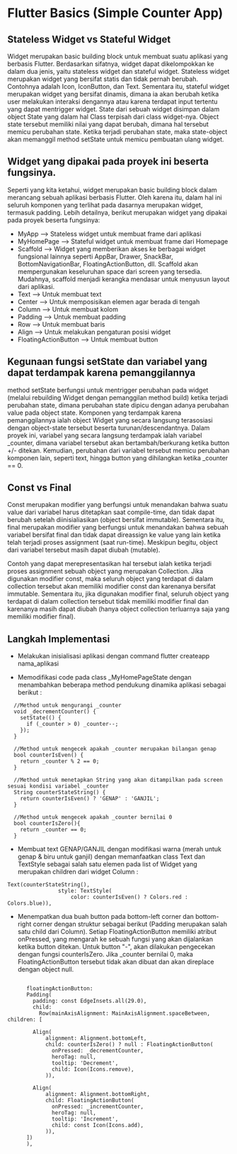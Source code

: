 # Flutter Basics (Simple Counter App)


## Stateless Widget vs Stateful Widget
Widget merupakan basic building block untuk membuat suatu aplikasi yang berbasis Flutter. Berdasarkan sifatnya, widget dapat dikelompokkan ke dalam dua jenis, yaitu stateless widget dan stateful widget. Stateless widget merupakan widget yang bersifat statis dan tidak pernah berubah. Contohnya adalah Icon, IconButton, dan Text. Sementara itu, stateful widget merupakan widget yang bersifat dinamis, dimana ia akan berubah ketika user melakukan interaksi dengannya atau karena terdapat input tertentu yang dapat mentrigger widget. State dari sebuah widget disimpan dalam object State yang dalam hal Class terpisah dari class widget-nya. Object state tersebut memiliki nilai yang dapat berubah, dimana hal tersebut memicu perubahan state. Ketika terjadi perubahan state, maka state-object akan memanggil method setState untuk memicu pembuatan ulang widget.

## Widget yang dipakai pada proyek ini beserta fungsinya.
Seperti yang kita ketahui, widget merupakan basic building block dalam merancang sebuah aplikasi berbasis Flutter. Oleh karena itu, dalam hal ini seluruh komponen yang terlihat pada dasarnya merupakan widget, termasuk padding. Lebih detailnya, berikut merupakan widget yang dipakai pada proyek beserta fungsinya:
- MyApp --> Stateless widget untuk membuat frame dari aplikasi
- MyHomePage --> Stateful widget untuk membuat frame dari Homepage
- Scaffold  --> Widget yang memberikan akses ke berbagai widget fungsional lainnya seperti AppBar, Drawer, SnackBar, BottomNavigationBar, FloatingActionButton, dll. Scaffold akan mempergunakan keseluruhan space dari screen yang tersedia. Mudahnya, scaffold menjadi kerangka mendasar untuk menyusun layout dari aplikasi.
- Text  --> Untuk membuat text
- Center --> Untuk memposisikan elemen agar berada di tengah
- Column --> Untuk membuat kolom
- Padding --> Untuk membuat padding
- Row --> Untuk membuat baris
- Align --> Untuk melakukan pengaturan posisi widget
- FloatingActionButton --> Untuk membuat button

## Kegunaan fungsi setState dan variabel yang dapat terdampak karena pemanggilannya
method setState berfungsi untuk mentrigger perubahan pada widget (melalui rebuilding Widget dengan pemanggilan method build) ketika terjadi perubahan state, dimana perubahan state dipicu dengan adanya perubahan value pada object state. Komponen yang terdampak karena pemanggilannya ialah object Widget yang secara langsung terasosiasi dengan object-state tersebut beserta turunan/descendantnya. Dalam proyek ini, variabel yang secara langsung terdampak ialah variabel _counter, dimana variabel tersebut akan bertambah/berkurang ketika button +/- ditekan. Kemudian, perubahan dari variabel tersebut memicu perubahan komponen lain, seperti text, hingga button yang dihilangkan ketika _counter == 0. 

## Const vs Final
Const merupakan modifier yang berfungsi untuk menandakan bahwa suatu value dari variabel harus ditetapkan saat compile-time, dan tidak dapat berubah setelah diinisialiasikan (object bersifat immutable). Sementara itu, final merupakan modifier yang berfungsi untuk menandakan bahwa sebuah variabel bersifat final dan tidak dapat direassign ke value yang lain ketika telah terjadi proses assignment (saat run-time). Meskipun begitu, object dari variabel tersebut masih dapat diubah (mutable). 

Contoh yang dapat merepresentasikan hal tersebut ialah ketika terjadi proses assignment sebuah object yang merupakan Collection. Jika digunakan modifier const, maka seluruh object yang terdapat di dalam collection tersebut akan memiliki modifier const dan karenanya bersifat immutable. Sementara itu, jika digunakan modifier final, seluruh object yang terdapat di dalam collection tersebut tidak memiliki modifier final dan karenanya masih dapat diubah (hanya object collection terluarnya saja yang memiliki modifier final).

## Langkah Implementasi

- Melakukan inisialisasi aplikasi dengan command flutter createapp nama_aplikasi

- Memodifikasi code pada class _MyHomePageState dengan menambahkan beberapa method pendukung dinamika aplikasi sebagai berikut :


```
  //Method untuk mengurangi _counter 
  void _decrementCounter() {
    setState(() {
      if (_counter > 0) _counter--;
    });
  }
```

```
  //Method untuk mengecek apakah _counter merupakan bilangan genap
  bool counterIsEven() {
    return _counter % 2 == 0;
  }
```

```
  //Method untuk menetapkan String yang akan ditampilkan pada screen sesuai kondisi variabel _counter
  String counterStateString() {
    return counterIsEven() ? 'GENAP' : 'GANJIL';
  }
```

```
  //Method untuk mengecek apakah _counter bernilai 0
  bool counterIsZero(){
    return _counter == 0;
  }
```

- Membuat text GENAP/GANJIL dengan modifikasi warna (merah untuk genap & biru untuk ganjil) dengan memanfaatkan class Text dan TextStyle sebagai salah satu elemen pada list of Widget yang merupakan children dari widget Column :

```
Text(counterStateString(),
                style: TextStyle(
                    color: counterIsEven() ? Colors.red : Colors.blue)),
```


- Menempatkan dua buah button pada bottom-left corner dan bottom-right corner dengan struktur sebagai berikut (Padding merupakan salah satu child dari Column). Setiap FloatingActionButton memiliki atribut onPressed, yang mengarah ke sebuah fungsi yang akan dijalankan ketika button ditekan. Untuk button "-", akan dilakukan pengecekan dengan fungsi counterIsZero. Jika _counter bernilai 0, maka FloatingActionButton tersebut tidak akan dibuat dan akan direplace dengan object null.

```

      floatingActionButton:
      Padding(
        padding: const EdgeInsets.all(29.0),
        child: 
          Row(mainAxisAlignment: MainAxisAlignment.spaceBetween, children: [
       
        Align(
            alignment: Alignment.bottomLeft,  
            child: counterIsZero() ? null : FloatingActionButton(
              onPressed: _decrementCounter,
              heroTag: null,
              tooltip: 'Decrement',
              child: Icon(Icons.remove),
            )), 
        
        Align(
            alignment: Alignment.bottomRight,
            child: FloatingActionButton(
              onPressed: _incrementCounter,
              heroTag: null,
              tooltip: 'Increment',
              child: const Icon(Icons.add),
            )),
      ])
      ),

```
